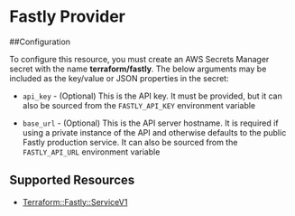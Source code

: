 # Fastly Provider

##Configuration

To configure this resource, you must create an AWS Secrets Manager secret with the name **terraform/fastly**. The below arguments may be included as the key/value or JSON properties in the secret:

* `api_key` - (Optional) This is the API key. It must be provided, but
  it can also be sourced from the `FASTLY_API_KEY` environment variable

* `base_url` - (Optional) This is the API server hostname. It is required
  if using a private instance of the API and otherwise defaults to the
  public Fastly production service. It can also be sourced from the
  `FASTLY_API_URL` environment variable


## Supported Resources

* [Terraform::Fastly::ServiceV1](docs/providers/fastly/ServiceV1.md)